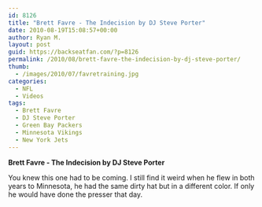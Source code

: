 ```yaml
---
id: 8126
title: "Brett Favre - The Indecision by DJ Steve Porter"
date: 2010-08-19T15:08:57+00:00
author: Ryan M.
layout: post
guid: https://backseatfan.com/?p=8126
permalink: /2010/08/brett-favre-the-indecision-by-dj-steve-porter/
thumb:
  - /images/2010/07/favretraining.jpg
categories:
  - NFL
  - Videos
tags:
  - Brett Favre
  - DJ Steve Porter
  - Green Bay Packers
  - Minnesota Vikings
  - New York Jets
---
```


<div class="entry">
  <p>
    <strong>Brett Favre - The Indecision by DJ Steve Porter</strong><br />
  </p>

  <p>
    You knew this one had to be coming. I still find it weird when he flew in both years to Minnesota, he had the same dirty hat but in a different color. If only he would have done the presser that day.
  </p>
</div>
